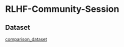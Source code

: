 # RLHF-Community-Session

## Dataset

[comparison_dataset](https://huggingface.co/datasets/CarperAI/openai_summarize_comparisons/viewer/default/test?p=836)
